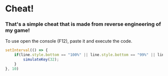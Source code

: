 # Cheat!

### That's a simple cheat that is made from reverse engineering of my game!

To use open the console (F12), paste it and execute the code.

```js
setInterval(() => {
    if(line.style.bottom == "100%" || line.style.bottom == "99%" || line.style.bottom == "98%"){
        simulateKey(32);
    }
}, 10)
```
